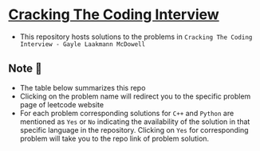 # [Cracking The Coding Interview](http://www.crackingthecodinginterview.com/)
* This repository hosts solutions to the problems in `Cracking The Coding Interview - Gayle Laakmann McDowell`

## Note :pushpin:
* The table below summarizes this repo
* Clicking on the problem name will redirect you to the specific problem page of leetcode website
* For each problem corresponding solutions for `C++` and `Python` are mentioned as `Yes` or `No` indicating the availability of the solution in that specific language in the repository. Clicking on `Yes` for corresponding problem will take you to the repo link of problem solution.
